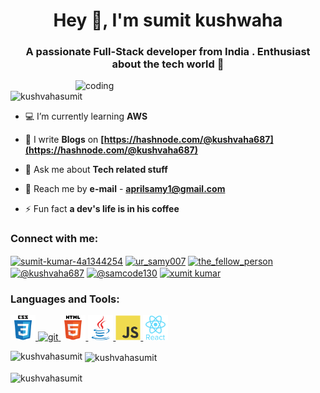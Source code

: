 
<h1 align="center">Hey 👋, I'm sumit kushwaha</h1>
<h3 align="center">A passionate Full-Stack developer from India . Enthusiast about the tech world 🥳</h3>

<img align="right" alt="coding" width="400" src="https://miro.medium.com/v2/resize:fit:720/0*7Q3yvSIv_t0ioJ-Z.gif">

<p align="left"> <img src="https://komarev.com/ghpvc/?username=kushvahasumit&label=Profile%20views&color=0e75b6&style=flat" alt="kushvahasumit" /> </p>

- 💻 I’m currently learning **AWS**

- 📝 I write **Blogs** on **[https://hashnode.com/@kushvaha687](https://hashnode.com/@kushvaha687)**

- 🎤 Ask me about **Tech related stuff**

- 💌 Reach me by **e-mail** - **aprilsamy1@gmail.com**

- ⚡ Fun fact **a dev's life is in his coffee**

<h3 align="left">Connect with me:</h3>
<p align="left">
<a href="https://linkedin.com/in/sumit-kumar-4a1344254" target="blank"><img align="center" src="https://raw.githubusercontent.com/rahuldkjain/github-profile-readme-generator/master/src/images/icons/Social/linked-in-alt.svg" alt="sumit-kumar-4a1344254" height="30" width="40" /></a>
<a href="https://twitter.com/ur_samy007" target="blank"><img align="center" src="https://raw.githubusercontent.com/rahuldkjain/github-profile-readme-generator/master/src/images/icons/Social/twitter.svg" alt="ur_samy007" height="30" width="40" /></a>
<a href="https://instagram.com/the_fellow_person" target="blank"><img align="center" src="https://raw.githubusercontent.com/rahuldkjain/github-profile-readme-generator/master/src/images/icons/Social/instagram.svg" alt="the_fellow_person" height="30" width="40" /></a>
<a href="https://hashnode.com/@kushvaha687" target="blank"><img align="center" src="https://raw.githubusercontent.com/rahuldkjain/github-profile-readme-generator/master/src/images/icons/Social/hashnode.svg" alt="@kushvaha687" height="30" width="40" /></a>
<a href="https://www.youtube.com/c/@samcode130" target="blank"><img align="center" src="https://raw.githubusercontent.com/rahuldkjain/github-profile-readme-generator/master/src/images/icons/Social/youtube.svg" alt="@samcode130" height="30" width="40" /></a>
<a href="https://auth.geeksforgeeks.org/user/xumit kumar" target="blank"><img align="center" src="https://raw.githubusercontent.com/rahuldkjain/github-profile-readme-generator/master/src/images/icons/Social/geeks-for-geeks.svg" alt="xumit kumar" height="30" width="40" /></a>
</p>

<h3 align="left">Languages and Tools:</h3>
<p align="left"> <a href="https://www.w3schools.com/css/" target="_blank" rel="noreferrer"> <img src="https://raw.githubusercontent.com/devicons/devicon/master/icons/css3/css3-original-wordmark.svg" alt="css3" width="40" height="40"/> </a> <a href="https://git-scm.com/" target="_blank" rel="noreferrer"> <img src="https://www.vectorlogo.zone/logos/git-scm/git-scm-icon.svg" alt="git" width="40" height="40"/> </a> <a href="https://www.w3.org/html/" target="_blank" rel="noreferrer"> <img src="https://raw.githubusercontent.com/devicons/devicon/master/icons/html5/html5-original-wordmark.svg" alt="html5" width="40" height="40"/> </a> <a href="https://www.java.com" target="_blank" rel="noreferrer"> <img src="https://raw.githubusercontent.com/devicons/devicon/master/icons/java/java-original.svg" alt="java" width="40" height="40"/> </a> <a href="https://developer.mozilla.org/en-US/docs/Web/JavaScript" target="_blank" rel="noreferrer"> <img src="https://raw.githubusercontent.com/devicons/devicon/master/icons/javascript/javascript-original.svg" alt="javascript" width="40" height="40"/> </a> <a href="https://nodejs.org" target="_blank" rel="noreferrer"></a> <a href="https://reactjs.org/" target="_blank" rel="noreferrer"> <img src="https://raw.githubusercontent.com/devicons/devicon/master/icons/react/react-original-wordmark.svg" alt="react" width="40" height="40"/> </a> </p>

<p><img align="left" src="https://github-readme-stats.vercel.app/api/top-langs?username=kushvahasumit&show_icons=true&locale=en&layout=compact" alt="kushvahasumit" /></p>

<p>&nbsp;<img align="center" src="https://github-readme-stats.vercel.app/api?username=kushvahasumit&show_icons=true&locale=en" alt="kushvahasumit" /></p>

<p><img align="center" src="https://github-readme-streak-stats.herokuapp.com/?user=kushvahasumit&" alt="kushvahasumit" /></p>


